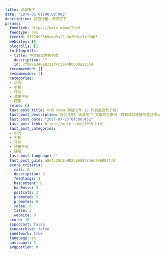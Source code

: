 ```yaml
---
title: 流浪天下
date: "1970-01-01T00:00:00Z"
description: 背包行走，流浪天下
params:
  feedlink: https://maie.name/feed
  feedtype: rss
  feedid: 9777d93869abd5a12a9af0dec31d3863
  websites: {}
  blogrolls: []
  in_blogrolls:
  - title: 中文独立博客列表
    description: ""
    id: 7fb87e348a8211f4c19e4b0b0da225bd
  recommended: []
  recommender: []
  categories:
  - 华为
  - 手机
  - 评测
  - 试用手记
  - 随笔
  relme: {}
  last_post_title: 华为 Nova 跨越七年 12 代到底迭代了啥?
  last_post_description: 除非注明，流浪天下 文章均为原创，转载请以链接形式注明出处。本文链接地址： https://maie.name/1035.html订阅本站：https://maie.name/feed，打赏：https://maie
  last_post_date: "2025-07-25T04:00:45Z"
  last_post_link: https://maie.name/1035.html
  last_post_categories:
  - 华为
  - 手机
  - 评测
  - 试用手记
  - 随笔
  last_post_language: ""
  last_post_guid: a9d4c28c2e902c56b972b6c796007f3d
  score_criteria:
    cats: 0
    description: 3
    feedlangs: 1
    hasContent: 0
    hasPosts: 3
    postcats: 3
    promoted: 5
    promotes: 0
    relme: 0
    title: 3
    website: 0
  score: 18
  ispodcast: false
  isnoarchive: false
  innetwork: true
  language: zh
  postcount: 5
  avgpostlen: 0
---
```

